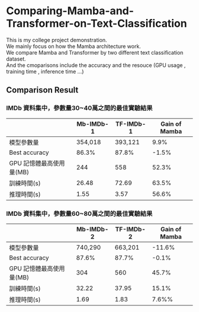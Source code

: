 # Comparing-Mamba-and-Transformer-on-Text-Classification
This is my college project demonstration.  
We mainly focus on how the Mamba architecture work.  
We compare Mamba and Transformer by two different text classification dataset.  
And the cmoparisons include the accuracy and the resouce (GPU usage , training time , inference time ...)  
## Comparison Result  
### IMDb 資料集中，參數量30~40萬之間的最佳實驗結果
|           | Mb-IMDb-1 |   TF-IMDb-1   |  Gain of Mamba  |
| --------- | --------- | ------------- | --------------- |
| 模型參數量 |  354,018  |393,121  |9.9%|
|Best accuracy |   86.3%   | 87.8%  |-1.5%|
| GPU 記憶體最高使用量(MB) |   244  | 558 |52.3%|
|訓練時間(s) |26.48|72.69|63.5%|
|推理時間(s) |1.55|3.57|56.6%|
    
### IMDb 資料集中，參數量60~80萬之間的最佳實驗結果  
|           | Mb-IMDb-2 |   TF-IMDb-2   |  Gain of Mamba  |
| --------- | --------- | ------------- | --------------- |
| 模型參數量 |  740,290|663,201|-11.6%|
|Best accuracy |87.6%|87.7%|-0.1%|
| GPU 記憶體最高使用量(MB) |304|560|45.7%|
|訓練時間(s) |32.22|37.95|15.1%|
|推理時間(s) |1.69|1.83|7.6%%|
  

